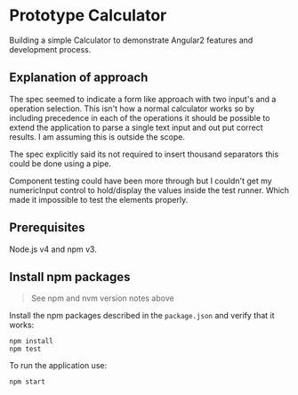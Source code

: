 # Prototype Calculator

Building a simple Calculator to demonstrate Angular2 features and development process.

## Explanation of approach

The spec seemed to indicate a form like approach with two input's and a operation selection. This isn't how a normal calculator works so by including precedence in each of the operations
it should be possible to extend the application to parse a single text input and out put correct results. I am assuming this is outside the scope.

The spec explicitly said its not required to insert thousand separators this could be done using a pipe.

Component testing could have been more through but I couldn't get my numericInput control to hold/display the values inside the test runner. Which made it impossible to test the elements properly.

## Prerequisites
Node.js v4 and npm v3.
    
## Install npm packages

> See npm and nvm version notes above

Install the npm packages described in the `package.json` and verify that it works:

```shell
npm install
npm test
```

To run the application use:

```shell
npm start
```

